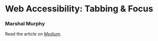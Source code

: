 # Web Accessibility: Tabbing & Focus

### Marshal Murphy

Read the article on [*Medium*](https://medium.com/@marshalmurphy/how-to-build-uis-for-people-of-all-capabilities-1-of-2-4f4ee78f9659).
